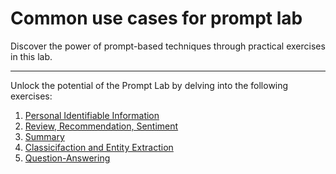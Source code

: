 # Common use cases for prompt lab

Discover the power of prompt-based techniques through practical exercises in this lab.

***

Unlock the potential of the Prompt Lab by delving into the following exercises:
1. [Personal Identifiable Information](https://github.com/Client-Engineering-Indonesia/watsonx-incubation-2024/blob/main/Lab%202%20-%20Common%20use%20cases%20for%20prompt%20Lab%E2%80%8B/PII.md)
2. [Review, Recommendation, Sentiment](https://github.com/Client-Engineering-Indonesia/watsonx-incubation-2024/blob/main/Lab%202%20-%20Common%20use%20cases%20for%20prompt%20Lab%E2%80%8B/Review%2C%20Recommendation%2C%20Sentiment.md)
3. [Summary](https://github.com/Client-Engineering-Indonesia/watsonx-incubation-2024/blob/main/Lab%202%20-%20Common%20use%20cases%20for%20prompt%20Lab%E2%80%8B/Summary.md)
4. [Classicifaction and Entity Extraction](https://github.com/Client-Engineering-Indonesia/watsonx-incubation-2024/blob/main/Lab%202%20-%20Common%20use%20cases%20for%20prompt%20Lab%E2%80%8B/Classification%20and%20Entity%20Extraction.md)
5. [Question-Answering](https://github.com/Client-Engineering-Indonesia/watsonx-incubation-2024/blob/main/Lab%202%20-%20Common%20use%20cases%20for%20prompt%20Lab%E2%80%8B/QnA.md)

